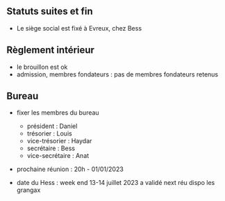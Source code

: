 ## Statuts suites et fin
- Le siège social est fixé à Evreux, chez Bess
## Règlement intérieur
- le brouillon est ok 
- admission, membres fondateurs : pas de membres fondateurs retenus
## Bureau
- fixer les membres du bureau
	- président : Daniel
	- trésorier : Louis
	- vice-trésorier : Haydar
	- secrétaire : Bess
	- vice-secrétaire : Anat

- prochaine réunion : 20h - 01/01/2023
- date du Hess : week end 13-14 juillet 2023 a validé next réu dispo les grangax